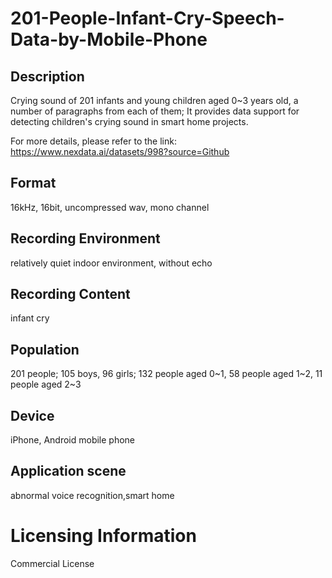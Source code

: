 # 201-People-Infant-Cry-Speech-Data-by-Mobile-Phone


## Description
Crying sound of 201 infants and young children aged 0~3 years old, a number of paragraphs from each of them; It provides data support for detecting children's crying sound in smart home projects.

For more details, please refer to the link: https://www.nexdata.ai/datasets/998?source=Github


## Format
16kHz, 16bit, uncompressed wav, mono channel

## Recording Environment
relatively quiet indoor environment, without echo

## Recording Content
infant cry

## Population
201 people; 105 boys, 96 girls; 132 people aged 0~1, 58 people aged 1~2, 11 people aged 2~3

## Device
iPhone, Android mobile phone

## Application scene
abnormal voice recognition,smart home

# Licensing Information
Commercial License
